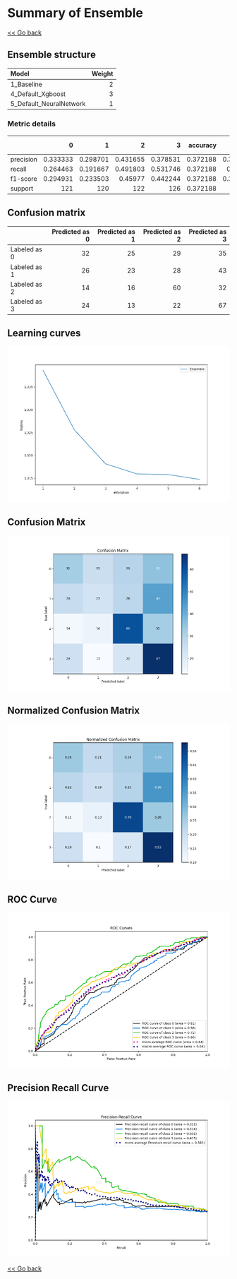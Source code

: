 # Summary of Ensemble

[<< Go back](../README.md)


## Ensemble structure
| Model                   |   Weight |
|:------------------------|---------:|
| 1_Baseline              |        2 |
| 4_Default_Xgboost       |        3 |
| 5_Default_NeuralNetwork |        1 |

### Metric details
|           |          0 |          1 |          2 |          3 |   accuracy |   macro avg |   weighted avg |   logloss |
|:----------|-----------:|-----------:|-----------:|-----------:|-----------:|------------:|---------------:|----------:|
| precision |   0.333333 |   0.298701 |   0.431655 |   0.378531 |   0.372188 |    0.360555 |       0.361011 |   1.31473 |
| recall    |   0.264463 |   0.191667 |   0.491803 |   0.531746 |   0.372188 |    0.36992  |       0.372188 |   1.31473 |
| f1-score  |   0.294931 |   0.233503 |   0.45977  |   0.442244 |   0.372188 |    0.357612 |       0.35894  |   1.31473 |
| support   | 121        | 120        | 122        | 126        |   0.372188 |  489        |     489        |   1.31473 |


## Confusion matrix
|              |   Predicted as 0 |   Predicted as 1 |   Predicted as 2 |   Predicted as 3 |
|:-------------|-----------------:|-----------------:|-----------------:|-----------------:|
| Labeled as 0 |               32 |               25 |               29 |               35 |
| Labeled as 1 |               26 |               23 |               28 |               43 |
| Labeled as 2 |               14 |               16 |               60 |               32 |
| Labeled as 3 |               24 |               13 |               22 |               67 |

## Learning curves
![Learning curves](learning_curves.png)
## Confusion Matrix

![Confusion Matrix](confusion_matrix.png)


## Normalized Confusion Matrix

![Normalized Confusion Matrix](confusion_matrix_normalized.png)


## ROC Curve

![ROC Curve](roc_curve.png)


## Precision Recall Curve

![Precision Recall Curve](precision_recall_curve.png)



[<< Go back](../README.md)
